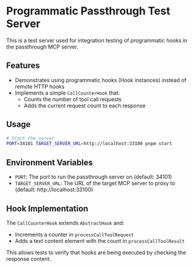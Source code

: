 # Programmatic Passthrough Test Server

This is a test server used for integration testing of programmatic hooks in the passthrough MCP server.

## Features

- Demonstrates using programmatic hooks (Hook instances) instead of remote HTTP hooks
- Implements a simple `CallCounterHook` that:
  - Counts the number of tool call requests
  - Adds the current request count to each response

## Usage

```bash
# Start the server
PORT=34101 TARGET_SERVER_URL=http://localhost:33100 pnpm start
```

## Environment Variables

- `PORT`: The port to run the passthrough server on (default: 34101)
- `TARGET_SERVER_URL`: The URL of the target MCP server to proxy to (default: http://localhost:33100)

## Hook Implementation

The `CallCounterHook` extends `AbstractHook` and:
- Increments a counter in `processCallToolRequest`
- Adds a text content element with the count in `processCallToolResult`

This allows tests to verify that hooks are being executed by checking the response content.